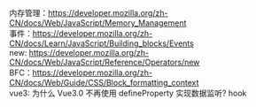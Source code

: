 内存管理：https://developer.mozilla.org/zh-CN/docs/Web/JavaScript/Memory_Management  
事件：https://developer.mozilla.org/zh-CN/docs/Learn/JavaScript/Building_blocks/Events  
new: https://developer.mozilla.org/zh-CN/docs/Web/JavaScript/Reference/Operators/new  
BFC：https://developer.mozilla.org/zh-CN/docs/Web/Guide/CSS/Block_formatting_context  
vue3:
为什么 Vue3.0 不再使用 defineProperty 实现数据监听?
hook